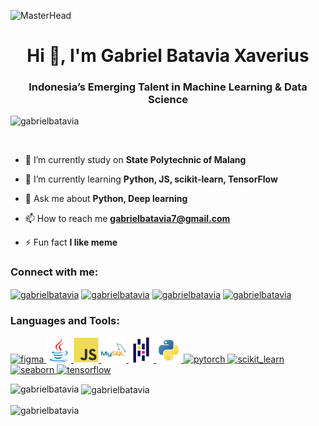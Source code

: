 ![MasterHead](https://indusuni.ac.in/uploads/blogs/iite/Understanding%20the%20Hype%20Around%20Machine%20Learning.gif)

<h1 align="center">Hi 👋, I'm Gabriel Batavia Xaverius</h1>
<h3 align="center">Indonesia’s Emerging Talent in Machine Learning & Data Science</h3>

<p align="right" alt="Coding" width="400" src="https://www.youtube.com/redirect?event=video_description&redir_token=QUFFLUhqa05ySWZ0UDU1NkZPcXFubGdRVldlQ1hjeVI1QXxBQ3Jtc0tsaFRlRmkwc0haMXd3S3ZhWjBXWEdBd3dkQk9qRE5vSExPV1lkaV9jelNBTHVycEVReWc3YWxwUl9vY05taG9LWk45dDlQZjlaQnhuTE9tU29rWUx4VlMwbmVabjI1a1FNM0pmenV3cEVzRnFaVFBoNA&q=https%3A%2F%2Fcdn.dribbble.com%2Fusers%2F1162077%2Fscreenshots%2F3848914%2Fprogrammer.gif&v=G-EGDH50hGE" /> </p>

<p align="left"> <img src="https://komarev.com/ghpvc/?username=gabrielbatavia&label=Profile%20views&color=0e75b6&style=flat" alt="gabrielbatavia" /> </p>

<p align="left"> <a href="https://twitter.com/" target="blank"><img src="https://img.shields.io/twitter/follow/?logo=twitter&style=for-the-badge" alt="" /></a> </p>

- 🔭 I’m currently study on **State Polytechnic of Malang**

- 🌱 I’m currently learning **Python, JS, scikit-learn, TensorFlow**

- 💬 Ask me about **Python, Deep learning**

- 📫 How to reach me **gabrielbatavia7@gmail.com**

- ⚡ Fun fact **I like meme**

<h3 align="left">Connect with me:</h3>
<p align="left">
<a href="https://kaggle.com/gabrielbatavia" target="blank"><img align="center" src="https://raw.githubusercontent.com/rahuldkjain/github-profile-readme-generator/master/src/images/icons/Social/kaggle.svg" alt="gabrielbatavia" height="30" width="40" /></a>
<a href="https://fb.com/gabriel.gamer.7" target="blank"><img align="center" src="https://raw.githubusercontent.com/rahuldkjain/github-profile-readme-generator/master/src/images/icons/Social/facebook.svg" alt="gabrielbatavia" height="30" width="40" /></a>
<a href="https://instagram.com/gabrielbatavia" target="blank"><img align="center" src="https://raw.githubusercontent.com/rahuldkjain/github-profile-readme-generator/master/src/images/icons/Social/instagram.svg" alt="gabrielbatavia" height="30" width="40" /></a>
<a href="https://www.youtube.com/@gabrielbatavia" target="blank"><img align="center" src="https://raw.githubusercontent.com/rahuldkjain/github-profile-readme-generator/master/src/images/icons/Social/youtube.svg" alt="gabrielbatavia" height="30" width="40" /></a>
</p>

<h3 align="left">Languages and Tools:</h3>
<p align="left"> <a href="https://www.figma.com/" target="_blank" rel="noreferrer"> <img src="https://www.vectorlogo.zone/logos/figma/figma-icon.svg" alt="figma" width="40" height="40"/> </a> <a href="https://www.java.com" target="_blank" rel="noreferrer"> <img src="https://raw.githubusercontent.com/devicons/devicon/master/icons/java/java-original.svg" alt="java" width="40" height="40"/> </a> <a href="https://developer.mozilla.org/en-US/docs/Web/JavaScript" target="_blank" rel="noreferrer"> <img src="https://raw.githubusercontent.com/devicons/devicon/master/icons/javascript/javascript-original.svg" alt="javascript" width="40" height="40"/> </a> <a href="https://www.mysql.com/" target="_blank" rel="noreferrer"> <img src="https://raw.githubusercontent.com/devicons/devicon/master/icons/mysql/mysql-original-wordmark.svg" alt="mysql" width="40" height="40"/> </a> <a href="https://pandas.pydata.org/" target="_blank" rel="noreferrer"> <img src="https://raw.githubusercontent.com/devicons/devicon/2ae2a900d2f041da66e950e4d48052658d850630/icons/pandas/pandas-original.svg" alt="pandas" width="40" height="40"/> </a> <a href="https://www.python.org" target="_blank" rel="noreferrer"> <img src="https://raw.githubusercontent.com/devicons/devicon/master/icons/python/python-original.svg" alt="python" width="40" height="40"/> </a> <a href="https://pytorch.org/" target="_blank" rel="noreferrer"> <img src="https://www.vectorlogo.zone/logos/pytorch/pytorch-icon.svg" alt="pytorch" width="40" height="40"/> </a> <a href="https://scikit-learn.org/" target="_blank" rel="noreferrer"> <img src="https://upload.wikimedia.org/wikipedia/commons/0/05/Scikit_learn_logo_small.svg" alt="scikit_learn" width="40" height="40"/> </a> <a href="https://seaborn.pydata.org/" target="_blank" rel="noreferrer"> <img src="https://seaborn.pydata.org/_images/logo-mark-lightbg.svg" alt="seaborn" width="40" height="40"/> </a> <a href="https://www.tensorflow.org" target="_blank" rel="noreferrer"> <img src="https://www.vectorlogo.zone/logos/tensorflow/tensorflow-icon.svg" alt="tensorflow" width="40" height="40"/> </a> </p>

<p><img align="left" src="https://github-readme-stats.vercel.app/api/top-langs?username=gabrielbatavia&show_icons=true&locale=en&layout=compact" alt="gabrielbatavia" /></p>

<p>&nbsp;<img align="center" src="https://github-readme-stats.vercel.app/api?username=gabrielbatavia&show_icons=true&locale=en" alt="gabrielbatavia" /></p>

<p><img align="center" src="https://github-readme-streak-stats.herokuapp.com/?user=gabrielbatavia&" alt="gabrielbatavia" /></p>
